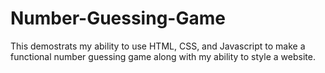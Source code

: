 # Number-Guessing-Game

This demostrats my ability to use HTML, CSS, and Javascript to make a functional number guessing game along with my ability to style a website.
